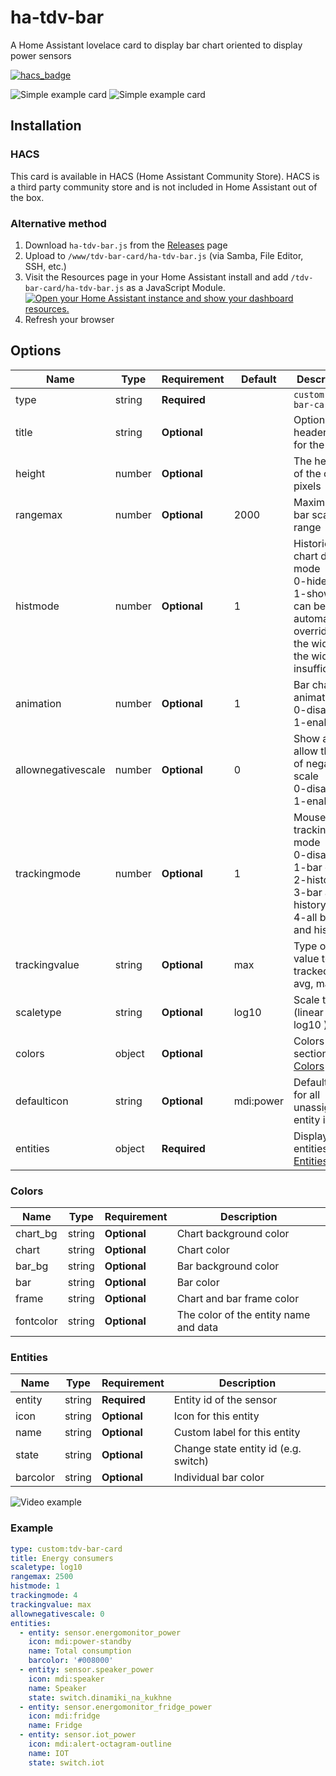 # ha-tdv-bar
A Home Assistant lovelace card to display bar chart  oriented to display power sensors

[![hacs_badge](https://img.shields.io/badge/HACS-Default-41BDF5.svg)](https://github.com/hacs/integration)

![Simple example card](img/main-image_d.png) ![Simple example card](img/main-image_w.png)


## Installation

### HACS

This card is available in HACS (Home Assistant Community Store).
HACS is a third party community store and is not included in Home Assistant out of the box.

### Alternative method

1. Download `ha-tdv-bar.js` from the [Releases](https://github.com/tdvtdv/ha-tdv-bar/releases) page
2. Upload to `/www/tdv-bar-card/ha-tdv-bar.js` (via Samba, File Editor, SSH, etc.)
3. Visit the Resources page in your Home Assistant install and add `/tdv-bar-card/ha-tdv-bar.js` as a
   JavaScript Module.
   [![Open your Home Assistant instance and show your dashboard resources.](https://my.home-assistant.io/badges/lovelace_resources.svg)](https://my.home-assistant.io/redirect/lovelace_resources/)
4. Refresh your browser



## Options

| Name               | Type    | Requirement  | Default             | Description                                 |
| ------------------ | ------- | ------------ | ------------------- | ------------------------------------------- |
| type               | string  | **Required** |                     | `custom:tdv-bar-card`
| title              | string  | **Optional** |                     | Optional header title for the card
| height             | number  | **Optional** |                     | The height of the card in pixels
| rangemax           | number  | **Optional** | 2000                | Maximum bar scale range
| histmode           | number  | **Optional** | 1                   | Historical chart display mode<br>0-hide<br>1-show (this can be automatically overridden if the width of the widget is insufficient)
| animation          | number  | **Optional** | 1                   | Bar chart animation<br>0-disable<br>1-enable
| allownegativescale | number  | **Optional** | 0                   | Show and allow the use of negative scale<br>0-disable<br>1-enable
| trackingmode       | number  | **Optional** | 1                   | Mouse tracking mode<br>0-disable<br>1-bar only<br>2-history<br>3-bar and history<br>4-all bars and history
| trackingvalue      | string  | **Optional** | max                 | Type of value to be tracked (min, avg, max)
| scaletype          | string  | **Optional** | log10               | Scale type (linear or log10 )
| colors             | object  | **Optional** |                     | Colors section See [Colors](#Colors)
| defaulticon        | string  | **Optional** | mdi:power           | Default icon for all unassigned entity icon
| entities           | object  | **Required** |                     | Displayed entities. See [Entities](#Entities)


### Colors

| Name              | Type    | Requirement  | Description                                 |
| ----------------- | ------- | ------------ | ------------------------------------------- |
| chart_bg          | string  | **Optional** | Chart background color
| chart             | string  | **Optional** | Chart color
| bar_bg            | string  | **Optional** | Bar background color
| bar               | string  | **Optional** | Bar color
| frame             | string  | **Optional** | Chart and bar frame color
| fontcolor         | string  | **Optional** | The color of the entity name and data

### Entities

| Name              | Type    | Requirement  | Description                                 |
| ----------------- | ------- | ------------ | ------------------------------------------- |
| entity            | string  | **Required** | Entity id of the sensor
| icon              | string  | **Optional** | Icon for this entity
| name              | string  | **Optional** | Custom label for this entity
| state             | string  | **Optional** | Change state entity id (e.g. switch)
| barcolor          | string  | **Optional** | Individual bar color


![Video example](img/vid.gif)


### Example

```yaml
type: custom:tdv-bar-card
title: Energy consumers
scaletype: log10
rangemax: 2500
histmode: 1
trackingmode: 4
trackingvalue: max
allownegativescale: 0
entities:
  - entity: sensor.energomonitor_power
    icon: mdi:power-standby
    name: Total consumption
    barcolor: '#008000'
  - entity: sensor.speaker_power
    icon: mdi:speaker
    name: Speaker
    state: switch.dinamiki_na_kukhne
  - entity: sensor.energomonitor_fridge_power
    icon: mdi:fridge
    name: Fridge
  - entity: sensor.iot_power
    icon: mdi:alert-octagram-outline
    name: IOT
    state: switch.iot
```